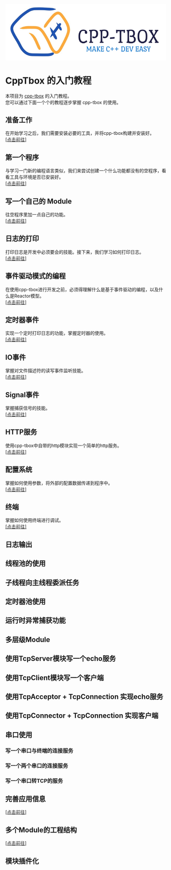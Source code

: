 ![cpp-tbox-logo](images/logo-with-slogan.png)  

# CppTbox 的入门教程

本项目为 [cpp-tbox](https://github.com/cpp-main/cpp-tbox) 的入门教程。  
您可以通过下面一个个的教程逐步掌握 cpp-tbox 的使用。  

## 准备工作
在开始学习之后，我们需要安装必要的工具，并将cpp-tbox构建并安装好。  
[[点击前往]](00-prepare.md)

## 第一个程序
与学习一门新的编程语言类似，我们来尝试创建一个什么功能都没有的空程序，看看工具与环境是否已安装好。  
[[点击前往]](00-first-demo.md)

## 写一个自己的 Module
往空程序里加一点自己的功能。  
[[点击前往]](01-first-module.md)

## 日志的打印
打印日志是开发中必须要会的技能。接下来，我们学习如何打印日志。  
[[点击前往]](02-add-log-tag.md)  

## 事件驱动模式的编程
在使用cpp-tbox进行开发之前，必须得理解什么是基于事件驱动的编程，以及什么是Reactor模型。  
[[点击前往]](03-event-drive.md)  

## 定时器事件
实现一个定时打印日志的功能，掌握定时器的使用。  
[[点击前往]](04-timer-event.md)

## IO事件
掌握对文件描述符的读写事件监听技能。  
[[点击前往]](05-fd-event.md)

## Signal事件
掌握捕获信号的技能。  
[[点击前往]](11-signal-event.md)

## HTTP服务
使用cpp-tbox中自带的http模块实现一个简单的http服务。  
[[点击前往]](06-http-server.md)

## 配置系统
掌握如何使用参数，将外部的配置数据传递到程序中。  
[[点击前往]](07-parameters.md)

## 终端
掌握如何使用终端进行调试。  
[[点击前往]](08-terminal.md)

## 日志输出

## 线程池的使用

## 子线程向主线程委派任务

## 定时器池使用

## 运行时异常捕获功能

## 多层级Module

## 使用TcpServer模块写一个echo服务

## 使用TcpClient模块写一个客户端

## 使用TcpAcceptor + TcpConnection 实现echo服务

## 使用TcpConnector + TcpConnection 实现客户端

## 串口使用
### 写一个串口与终端的连接服务
### 写一个两个串口的连接服务
### 写一个串口转TCP的服务

## 完善应用信息
[[点击前往]](09-add-app-info.md)

## 多个Module的工程结构
[[点击前往]](10-multi-modules.md)

## 模块插件化
